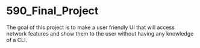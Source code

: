 # 590_Final_Project

The goal of this project is to make a user friendly UI that will access network features and show them to the user without having any knowledge of a CLI.
